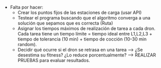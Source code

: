 - Falta por hacer:
  - Crear los puntos fijos de las estaciones de carga (usar API)
  - Testear el programa buscando que el algoritmo converga a una solución que sepamos que es correcta (Ruta)
  - Asignar los tiempos máximos de realización de tarea a cada dron. Cada tarea tiene un tiempo límite = tiempo ideal entre L1,L2,L3 + tiempo de tolerancia (10 min) + tiempo de cocción (10-30 min random).
  - Decidir qué ocurre si el dron se retrasa en una tarea --> ¿Se desestima su fitness? ¿Lo reduce porcentualmente? --> REALIZAR PRUEBAS para evaluar resultados.
